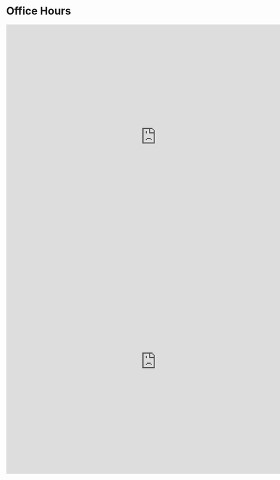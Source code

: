 # Office Hours

<iframe src="https://calendar.google.com/calendar/embed?height=600&wkst=2&ctz=America%2FDenver&mode=WEEK&showPrint=0&showCalendars=0&title=CCE%20270%20TA%20Hours&src=YzdlM2UwOTYyMjU2OGZkYTk1ZTE4ZWU4YWFmNDExODI3Y2NiYjFlNTJkN2Y4ODFmZjAwMzg4MWNiOTZiNDlmMUBncm91cC5jYWxlbmRhci5nb29nbGUuY29t&color=%23D50000" style="border-width:0" width="800" height="600" frameborder="0" scrolling="no"></iframe>



<iframe src="https://calendar.google.com/calendar/embed?height=600&wkst=2&ctz=America%2FDenver&mode=WEEK&showPrint=0&title=CCE%20270%20TA%20Hours&showCalendars=0&src=YzdlM2UwOTYyMjU2OGZkYTk1ZTE4ZWU4YWFmNDExODI3Y2NiYjFlNTJkN2Y4ODFmZjAwMzg4MWNiOTZiNDlmMUBncm91cC5jYWxlbmRhci5nb29nbGUuY29t&src=ZW4udXNhI2hvbGlkYXlAZ3JvdXAudi5jYWxlbmRhci5nb29nbGUuY29t&color=%23d50000&color=%230b8043" style="border-width:0" width="800" height="600" frameborder="0" scrolling="no"></iframe>